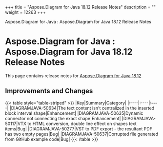 +++
title = "Aspose.Diagram for Java 18.12 Release Notes" 
description = "" 
weight = 12263 
+++

Aspose.Diagram for Java : Aspose.Diagram for Java 18.12 Release Notes  

# Aspose.Diagram for Java : Aspose.Diagram for Java 18.12 Release Notes


This page contains release notes for [Aspose.Diagram for Java 18.12](https://repository.aspose.com/repo/com/aspose/aspose-diagram/18.12/)

## Improvements and Changes

{{< table style="table-striped" >}}
|Key|Summary|Category|
|:----|:----|:----|
|DIAGRAMJAVA-50634|The text content isn't centralized in the inserted block interval shape|Enhancement|
|DIAGRAMJAVA-50635|Dynamic connector not connecting the exact shape|Enhancement|
|DIAGRAMJAVA-50117|VTX to HTML conversion, double line effect on shapes text items|Bug|
|DIAGRAMJAVA-50277|VST to PDF export - the resultant PDF has two empty pages|Bug|
|DIAGRAMJAVA-50637|Corrupted file generated from GitHub example code|Bug|
{{< /table >}}


